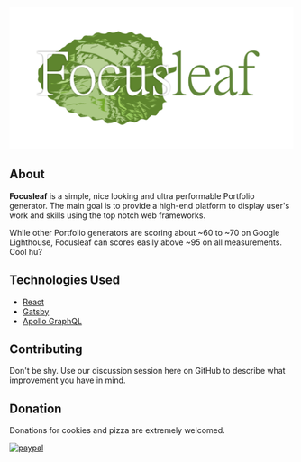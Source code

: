 ![Focuslead: Portfolio Generator](https://raw.githubusercontent.com/petruki/focusleaf-assets/master/logo/focusleaf_transparent_1280.png)

## About

**Focusleaf** is a simple, nice looking and ultra performable Portfolio generator. The main goal is to provide a high-end platform to display user's work and skills using the top notch web frameworks.

While other Portfolio generators are scoring about ~60 to ~70 on Google Lighthouse, Focusleaf can scores easily above ~95 on all measurements. Cool hu?

## Technologies Used 

- [React](https://reactjs.org/)
- [Gatsby](https://www.gatsbyjs.com/)
- [Apollo GraphQL](https://www.apollographql.com/)

## Contributing
Don't be shy. Use our discussion session here on GitHub to describe what improvement you have in mind.

## Donation
Donations for cookies and pizza are extremely welcomed.

[![paypal](https://www.paypalobjects.com/en_US/i/btn/btn_donateCC_LG.gif)](https://www.paypal.com/cgi-bin/webscr?cmd=_s-xclick&hosted_button_id=9FKW64V67RKXW&source=url)